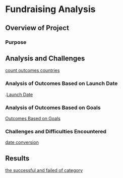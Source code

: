 # Fundraising Analysis
## Overview of Project
### Purpose
## Analysis and Challenges
[count outcomes countries](resources/outcomebuycountries.png)
### Analysis of Outcomes Based on Launch Date
.[Launch Date](resources/OutcomesTheaterLaunchDate.png)
### Analysis of Outcomes Based on Goals
[Outcomes Based on Goals](resources/OutcomesBasedGoals.png)

### Challenges and Difficulties Encountered
[date conversion](resources/trend.png)
## Results
[the successful and failed of category](resources/outcomecategory.png)
